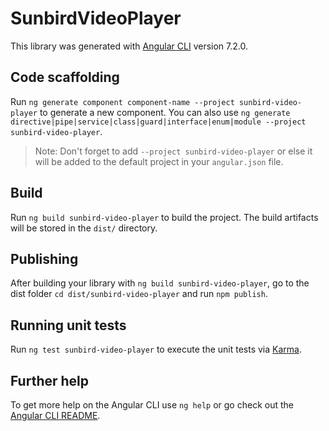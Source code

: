 # SunbirdVideoPlayer

This library was generated with [Angular CLI](https://github.com/angular/angular-cli) version 7.2.0.

## Code scaffolding

Run `ng generate component component-name --project sunbird-video-player` to generate a new component. You can also use `ng generate directive|pipe|service|class|guard|interface|enum|module --project sunbird-video-player`.
> Note: Don't forget to add `--project sunbird-video-player` or else it will be added to the default project in your `angular.json` file. 

## Build

Run `ng build sunbird-video-player` to build the project. The build artifacts will be stored in the `dist/` directory.

## Publishing

After building your library with `ng build sunbird-video-player`, go to the dist folder `cd dist/sunbird-video-player` and run `npm publish`.

## Running unit tests

Run `ng test sunbird-video-player` to execute the unit tests via [Karma](https://karma-runner.github.io).

## Further help

To get more help on the Angular CLI use `ng help` or go check out the [Angular CLI README](https://github.com/angular/angular-cli/blob/master/README.md).
